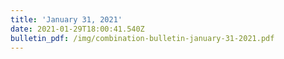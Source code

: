 ```yaml
---
title: 'January 31, 2021'
date: 2021-01-29T18:00:41.540Z
bulletin_pdf: /img/combination-bulletin-january-31-2021.pdf
---
```


